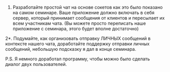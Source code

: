 1. Разработайте простой чат на основе сокетов как это было показано на самом семинаре. Ваше приложение должно включать в себя сервер, который принимает сообщения от клиентов и пересылает их всем участникам чата. (Вы можете просто переписать наше приложение с семинара, этого будет вполне достаточно)

2*. Подумайте, как организовать отправку ЛИЧНЫХ сообщений в контексте нашего чата, доработайте поддержку отправки личных сообщений, небольшую подсказку я дал в конце семинара.

P.S. Я немного доработал программу, чтобы можно было сделать диалог двух пользователей.
